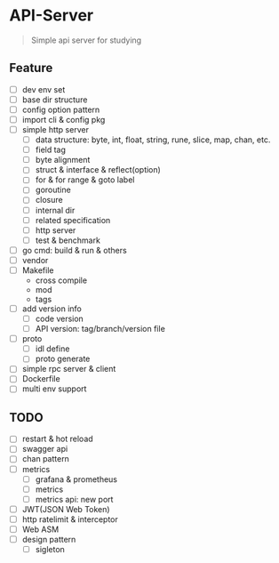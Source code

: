 # API-Server

>Simple api server for studying

## Feature

- [ ] dev env set
- [ ] base dir structure
- [ ] config option pattern
- [ ] import cli & config pkg
- [ ] simple http server
    - [ ] data structure: byte, int, float, string, rune, slice, map, chan, etc.
    - [ ] field tag
    - [ ] byte alignment
    - [ ] struct & interface & reflect(option)
    - [ ] for & for range & goto label
    - [ ] goroutine
    - [ ] closure
    - [ ] internal dir
    - [ ] related specification
    - [ ] http server
    - [ ] test & benchmark
- [ ] go cmd: build & run & others
- [ ] vendor
- [ ] Makefile
    - cross compile
    - mod
    - tags
- [ ] add version info
    - [ ] code version
    - [ ] API version: tag/branch/version file
- [ ] proto
    - [ ] idl define
    - [ ] proto generate
- [ ] simple rpc server & client
- [ ] Dockerfile
- [ ] multi env support

## TODO

- [ ] restart & hot reload
- [ ] swagger api
- [ ] chan pattern
- [ ] metrics
    - [ ] grafana & prometheus
    - [ ] metrics
    - [ ] metrics api: new port
- [ ] JWT(JSON Web Token)
- [ ] http ratelimit & interceptor
- [ ] Web ASM
- [ ] design pattern
    - [ ] sigleton
